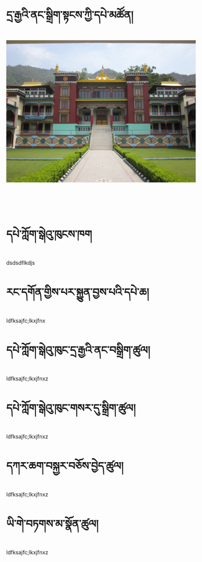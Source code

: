 # དྲ་རྒྱའི་ནང་སྒྲིག་སྟངས་ཀྱི་དཔེ་མཚོན།

![image alt text](https://raw.githubusercontent.com/bdrc-reader/sakya-college/master/docs/img/sakya.jpg)

<br>
<br>
<br>

# དཔེ་ཀློག་སྒེའུ་ཁུངས་ཁག

dsdsdflkdjs

# རང་དགོན་གྱིས་པར་སྐྱུན་བྱས་པའི་དཔེ་ཆ།
ldfksajfc;lkxjfnx

# དཔེ་ཀློག་སྒེའུ་ཁུང་དྲ་རྒྱའི་ནང་བསྒྲིག་ཚུལ།
ldfksajfc;lkxjfnxz

# དཔེ་ཀློག་སྒེའུ་ཁུང་གསར་དུ་སྒྲིག་ཚུལ།
ldfksajfc;lkxjfnxz

# དཀར་ཆག་བསྐྱར་བཅོས་བྱེད་ཚུལ།
ldfksajfc;lkxjfnxz

# ཡི་གེ་བཏགས་མ་སྣོན་ཚུལ།
ldfksajfc;lkxjfnxz

